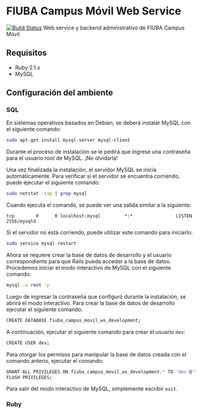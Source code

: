 # FIUBA Campus Móvil Web Service
[![Build Status](https://travis-ci.org/ezeperez26/fiuba-campus-movil-ws.svg)](https://travis-ci.org/ezeperez26/fiuba-campus-movil-ws)
Web service y backend administrativo de FIUBA Campus Móvil

## Requisitos
* Ruby 2.1.x
* MySQL

## Configuración del ambiente
### SQL
En sistemas operativos basados en Debian, se deberá instalar MySQL con el
siguiente comando:
```sh
sudo apt-get install mysql-server mysql-client
```
Durante el proceso de instalación se le pedirá que ingrese una contraseña para
el usuario root de MySQL. ¡No olvidarla!

Una vez finalizada la instalación, el servidor MySQL se inicia automáticamente.
Para verificar si el servidor se encuentra corriendo, puede ejecutar el
siguiente comando:
```sh
sudo netstat -tap | grep mysql
```
Cuando ejecuta el comando, se puede ver una salida similar a la siguiente:
```
tcp        0      0 localhost:mysql         *:*                LISTEN      2556/mysqld
```
Si el servidor no está corriendo, puede utilizar este comando para iniciarlo:
```sh
sudo service mysql restart
```
Ahora se requiere crear la base de datos de desarrollo y el usuario
correspondiente para que Rails pueda acceder a la base de datos.
Procedemos iniciar el modo interactivo de MySQL con el siguiente comando:
```sh
mysql -u root -p
```
Luego de ingresar la contraseña que configuró durante la instalación, se abrirá
el modo interactivo. Para crear la base de datos de desarrollo ejecutar el
siguiente comando:
```sh
CREATE DATABASE fiuba_campus_movil_ws_development;
```
A continuación, ejecutar el siguiente comando para crear el usuario `dev`:
```sh
CREATE USER dev;
```
Para otorgar los permisos para manipular la base de datos creada con el comando
anterio, ejecutar el comando:
```sh
GRANT ALL PRIVILEGES ON fiuba_campus_movil_ws_development.* TO 'dev'@'%';
FLUSH PRIVILEGES;
```
Para salir del modo interactivo de MySQL, simplemente escribir `exit`.

### Ruby
